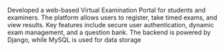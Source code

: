Developed a web-based Virtual Examination Portal for students and examiners. The platform allows users to register, take timed exams, and view results. Key features include secure user authentication, dynamic exam management, and a question bank. The backend is powered by Django, while MySQL is used for data storage

